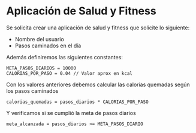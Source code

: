 # Aplicación de Salud y Fitness

Se solicita crear una aplicación de salud y fitness que solicite lo siguiente:
- Nombre del usuario
- Pasos caminados en el día

Además definiremos las siguientes constantes:
```
META_PASOS_DIARIOS = 10000
CALORIAS_POR_PASO = 0.04 // Valor aprox en kcal
```
Con los valores anteriores debemos calcular las calorías quemadas según los pasos caminados
```
calorias_quemadas = pasos_diarios * CALORIAS_POR_PASO
```
Y verificamos si se cumplió la meta de pasos diarios
```
meta_alcanzada = pasos_diarios >= META_PASOS_DIARIO
```